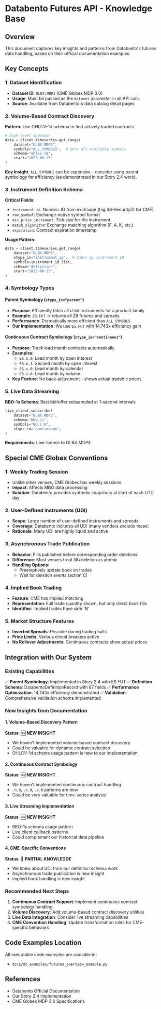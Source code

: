 # Databento Futures API - Knowledge Base

## Overview

This document captures key insights and patterns from Databento's futures data handling, based on their official documentation examples.

## Key Concepts

### 1. Dataset Identification
- **Dataset ID**: `GLBX.MDP3` (CME Globex MDP 3.0)
- **Usage**: Must be passed as the `dataset` parameter in all API calls
- **Source**: Available from Databento's data catalog detail pages

### 2. Volume-Based Contract Discovery

**Pattern**: Use OHLCV-1d schema to find actively traded contracts
```python
# High-level approach
data = client.timeseries.get_range(
    dataset="GLBX.MDP3",
    symbols="ALL_SYMBOLS",  # Gets all available symbols
    schema="ohlcv-1d",
    start="2023-08-15"
)
```

**Key Insight**: `ALL_SYMBOLS` can be expensive - consider using parent symbology for efficiency (as demonstrated in our Story 2.4 work).

### 3. Instrument Definition Schema

**Critical Fields**:
- `instrument_id`: Numeric ID from exchange (tag 48-SecurityID for CME)
- `raw_symbol`: Exchange-native symbol format
- `min_price_increment`: Tick size for the instrument
- `match_algorithm`: Exchange matching algorithm (F, A, K, etc.)
- `expiration`: Contract expiration timestamp

**Usage Pattern**:
```python
data = client.timeseries.get_range(
    dataset="GLBX.MDP3",
    stype_in="instrument_id",  # Query by instrument ID
    symbols=instrument_id_list,
    schema="definition",
    start="2023-08-15",
)
```

### 4. Symbology Types

#### Parent Symbology (`stype_in="parent"`)
- **Purpose**: Efficiently fetch all child instruments for a product family
- **Example**: `ZB.FUT` → returns all ZB futures and spreads
- **Performance**: Dramatically more efficient than `ALL_SYMBOLS`
- **Our Implementation**: We use `ES.FUT` with 14,743x efficiency gain

#### Continuous Contract Symbology (`stype_in="continuous"`)
- **Purpose**: Track lead month contracts automatically
- **Examples**:
  - `ES.n.0`: Lead month by open interest
  - `ES.n.1`: Second month by open interest
  - `ES.c.0`: Lead month by calendar
  - `ES.v.0`: Lead month by volume
- **Key Feature**: No back-adjustment - shows actual tradable prices

### 5. Live Data Streaming

**BBO-1s Schema**: Best bid/offer subsampled at 1-second intervals
```python
live_client.subscribe(
    dataset="GLBX.MDP3",
    schema="bbo-1s",
    symbols="NQ.c.0",
    stype_in="continuous",
)
```

**Requirements**: Live license to GLBX.MDP3

## Special CME Globex Conventions

### 1. Weekly Trading Session
- Unlike other venues, CME Globex has weekly sessions
- **Impact**: Affects MBO data processing
- **Solution**: Databento provides synthetic snapshots at start of each UTC day

### 2. User-Defined Instruments (UDI)
- **Scope**: Large number of user-defined instruments and spreads
- **Coverage**: Databento includes all UDI (many vendors exclude these)
- **Rationale**: Many UDI are highly liquid and active

### 3. Asynchronous Trade Publication
- **Behavior**: Fills published before corresponding order deletions
- **Difference**: Most venues treat fill+deletion as atomic
- **Handling Options**:
  - Preemptively update book on trades
  - Wait for deletion events (action C)

### 4. Implied Book Trading
- **Feature**: CME has implied matching
- **Representation**: Full trade quantity shown, but only direct book fills
- **Identifier**: Implied trades have side 'N'

### 5. Market Structure Features
- **Inverted Spreads**: Possible during trading halts
- **Price Limits**: Various circuit breakers active
- **No Rollover Adjustments**: Continuous contracts show actual prices

## Integration with Our System

### Existing Capabilities
✅ **Parent Symbology**: Implemented in Story 2.4 with ES.FUT
✅ **Definition Schema**: DatabentoDefinitionRecord with 67 fields
✅ **Performance Optimization**: 14,743x efficiency demonstrated
✅ **Validation**: Comprehensive validation schema implemented

### New Insights from Documentation

#### 1. Volume-Based Discovery Pattern
**Status**: 🆕 **NEW INSIGHT**
- We haven't implemented volume-based contract discovery
- Could be valuable for dynamic contract selection
- OHLCV-1d schema usage pattern is new to our implementation

#### 2. Continuous Contract Symbology
**Status**: 🆕 **NEW INSIGHT** 
- We haven't implemented continuous contract handling
- `.n.0`, `.c.0`, `.v.0` patterns are new
- Could be very valuable for time-series analysis

#### 3. Live Streaming Implementation
**Status**: 🆕 **NEW INSIGHT**
- BBO-1s schema usage pattern
- Live client callback patterns
- Could complement our historical data pipeline

#### 4. CME-Specific Conventions
**Status**: 🔄 **PARTIAL KNOWLEDGE**
- We knew about UDI from our definition schema work
- Asynchronous trade publication is new insight
- Implied book handling is new insight

### Recommended Next Steps

1. **Continuous Contract Support**: Implement continuous contract symbology handling
2. **Volume Discovery**: Add volume-based contract discovery utilities
3. **Live Data Integration**: Consider live streaming capabilities
4. **CME Convention Handling**: Update transformation rules for CME-specific behaviors

## Code Examples Location

All executable code examples are available in:
- `docs/db_examples/futures_overview_example.py`

## References

- Databento Official Documentation
- Our Story 2.4 Implementation
- CME Globex MDP 3.0 Specifications 
